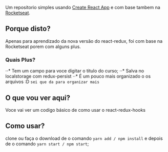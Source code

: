 Um repositorio simples usando [Create React App](https://github.com/facebook/create-react-app) e com base tambem na [Rocketseat](https://rocketseat.com.br/).

## Porque disto?

Apenas para aprendizado da nova versão do react-redux, foi com base na Rocketseat porem com alguns plus.

### Quais Plus?

⋅⋅* Tem um campo para voce digitar o titulo do curso;
⋅⋅* Salva no localstorage com redux-persist
⋅⋅\* É um pouco mais organizado o os arquivos :D `sei que da para organizar mais`

## O que vou ver aqui?

Voce vai ver um codigo básico de como usar o react-redux-hooks

## Como usar?

clone ou faça o download de o comando `yarn add / npm install` e depois de o comando `yarn start / npm start`;
